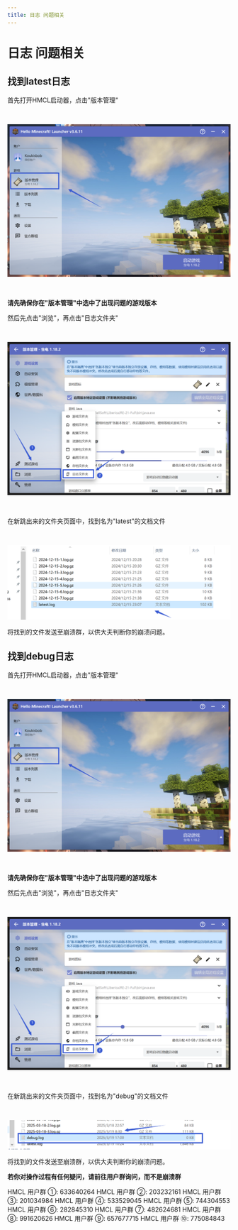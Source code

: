 ```yaml
---
title: 日志 问题相关
---
```


# 日志 问题相关

## 找到latest日志

首先打开HMCL启动器，点击"版本管理"

<br>

![示例](latest/1.png)

<br>

**请先确保你在"版本管理"中选中了出现问题的游戏版本**

然后先点击"浏览"，再点击"日志文件夹"

<br>

![示例](latest/2.png)

<br>

在新跳出来的文件夹页面中，找到名为"latest"的文档文件

<br>

![示例](latest/3.png)

将找到的文件发送至崩溃群，以供大夫判断你的崩溃问题。

<a id="1"></a>
## 找到debug日志

首先打开HMCL启动器，点击"版本管理"

<br>

![示例](latest/1.png)

<br>

**请先确保你在"版本管理"中选中了出现问题的游戏版本**

然后先点击"浏览"，再点击"日志文件夹"

<br>

![示例](latest/2.png)

<br>

在新跳出来的文件夹页面中，找到名为"debug"的文档文件

<br>

![示例](latest/4.png)

将找到的文件发送至崩溃群，以供大夫判断你的崩溃问题。

**若你对操作过程有任何疑问，请前往用户群询问，而不是崩溃群**

HMCL 用户群 ①: 633640264    HMCL 用户群 ②: 203232161
HMCL 用户群 ③: 201034984    HMCL 用户群 ④: 533529045
HMCL 用户群 ⑤: 744304553    HMCL 用户群 ⑥: 282845310
HMCL 用户群 ⑦: 482624681    HMCL 用户群 ⑧: 991620626
HMCL 用户群 ⑨: 657677715    HMCL 用户群 ⑩: 775084843